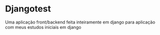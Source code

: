 # Djangotest

Uma aplicação front/backend feita inteiramente em django para aplicação com meus estudos iniciais em django
